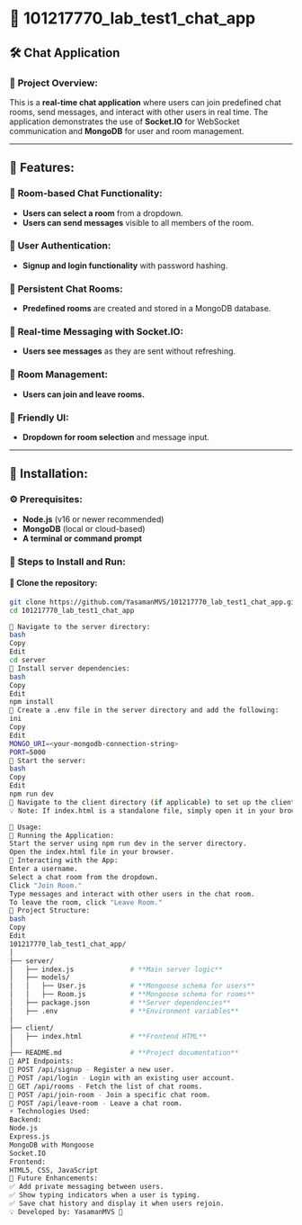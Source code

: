 # 📌 **101217770_lab_test1_chat_app**

## 🛠️ **Chat Application**

### 🔹 **Project Overview:**
This is a **real-time chat application** where users can join predefined chat rooms, send messages, and interact with other users in real time. The application demonstrates the use of **Socket.IO** for WebSocket communication and **MongoDB** for user and room management.

---

## 🚀 **Features:**
### 🔹 **Room-based Chat Functionality:**
- **Users can select a room** from a dropdown.
- **Users can send messages** visible to all members of the room.

### 🔹 **User Authentication:**
- **Signup and login functionality** with password hashing.

### 🔹 **Persistent Chat Rooms:**
- **Predefined rooms** are created and stored in a MongoDB database.

### 🔹 **Real-time Messaging with Socket.IO:**
- **Users see messages** as they are sent without refreshing.

### 🔹 **Room Management:**
- **Users can join and leave rooms.**

### 🔹 **Friendly UI:**
- **Dropdown for room selection** and message input.

---

## 🔧 **Installation:**

### ⚙ **Prerequisites:**
- **Node.js** (v16 or newer recommended)
- **MongoDB** (local or cloud-based)
- **A terminal or command prompt**

### 📝 **Steps to Install and Run:**
#### 🔹 **Clone the repository:**
```bash
git clone https://github.com/YasamanMVS/101217770_lab_test1_chat_app.git
cd 101217770_lab_test1_chat_app

🔹 Navigate to the server directory:
bash
Copy
Edit
cd server
🔹 Install server dependencies:
bash
Copy
Edit
npm install
🔹 Create a .env file in the server directory and add the following:
ini
Copy
Edit
MONGO_URI=<your-mongodb-connection-string>
PORT=5000
🔹 Start the server:
bash
Copy
Edit
npm run dev
🔹 Navigate to the client directory (if applicable) to set up the client.
💡 Note: If index.html is a standalone file, simply open it in your browser.

🎯 Usage:
🔹 Running the Application:
Start the server using npm run dev in the server directory.
Open the index.html file in your browser.
🔹 Interacting with the App:
Enter a username.
Select a chat room from the dropdown.
Click "Join Room."
Type messages and interact with other users in the chat room.
To leave the room, click "Leave Room."
📂 Project Structure:
bash
Copy
Edit
101217770_lab_test1_chat_app/
│
├── server/
│   ├── index.js              # **Main server logic**
│   ├── models/
│   │   ├── User.js           # **Mongoose schema for users**
│   │   ├── Room.js           # **Mongoose schema for rooms**
│   ├── package.json          # **Server dependencies**
│   ├── .env                  # **Environment variables**
│
├── client/
│   ├── index.html            # **Frontend HTML**
│
├── README.md                 # **Project documentation**
📌 API Endpoints:
🔹 POST /api/signup - Register a new user.
🔹 POST /api/login - Login with an existing user account.
🔹 GET /api/rooms - Fetch the list of chat rooms.
🔹 POST /api/join-room - Join a specific chat room.
🔹 POST /api/leave-room - Leave a chat room.
⚡ Technologies Used:
Backend:
Node.js
Express.js
MongoDB with Mongoose
Socket.IO
Frontend:
HTML5, CSS, JavaScript
🌟 Future Enhancements:
✅ Add private messaging between users.
✅ Show typing indicators when a user is typing.
✅ Save chat history and display it when users rejoin.
💡 Developed by: YasamanMVS 🚀
